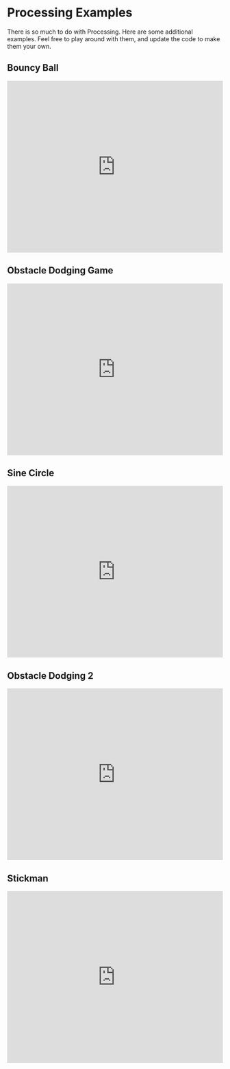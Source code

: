 # Processing Examples
There is so much to do with Processing. Here are some additional examples. Feel free to play around with them, and update the code to make them your own.

## Bouncy Ball

<iframe src="https://trinket.io/embed/python/730973e8a1?start=result" width="100%" height="400" frameborder="0" marginwidth="0" marginheight="0" allowfullscreen></iframe>

## Obstacle Dodging Game

<iframe src="https://trinket.io/embed/python/44b8f4e2e2?start=result" width="100%" height="400" frameborder="0" marginwidth="0" marginheight="0" allowfullscreen></iframe>

## Sine Circle

<iframe src="https://trinket.io/embed/python/e8095cc008?start=result" width="100%" height="400" frameborder="0" marginwidth="0" marginheight="0" allowfullscreen></iframe>

## Obstacle Dodging 2

<iframe src="https://trinket.io/embed/python/ab94bbd965?start=result" width="100%" height="400" frameborder="0" marginwidth="0" marginheight="0" allowfullscreen></iframe>

## Stickman

<iframe src="https://trinket.io/embed/python/819583601f?start=result" width="100%" height="400" frameborder="0" marginwidth="0" marginheight="0" allowfullscreen></iframe>
